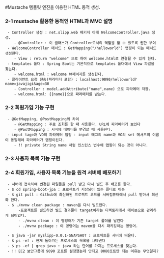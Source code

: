 #Mustache 템플릿 엔진을 이용한 HTML 동적 생성.

### 2-1  mustache 활용한 동적인 HTML과 MVC 설명
     - Controller 생성 : net.slipp.web 패키지 아래 WelcomeController.java 생성.
        - @Controller : 이 클래스가 Controller로서의 역할을 할 수 있도록 권한 부여
     - WelcomeController 메서드 : GetMapping("/helloworld") 맵핑이 되는 메서드 생성한다.
        - View : return "welcome" 으로 하여 welcome.html로 연결될 수 있게 한다.
     - templates 폴더 : Spring Boot는 기본적으로 templates 폴더에서 View 파일을 찾는다.
        - welcome.html : welcome 뷰페이지를 생성한다.
     - 클라이언트 요청 전송(파라미터 포함) : localhost:9090/helloworld?name=javajigi&age=30
        - Controller : model.addAttribute("name",name) 으로 파라메터 저장.
        - welcome.html: {{name}}으로 파라메터를 받는다.
        
### 2-2 회원가입 기능 구현
     - @GetMapping, @PostMapping의 차이
        - @GetMapping : 주로 조회를 할 때 사용한다. URL에 파라메터가 보인다
        - @PostMapping : 서버에 데이터를 변경할 때 사용한다.
     - input tage과 VO의 파라메터 맵핑 : input 태그의 name과 VO의 set 메서드의 이름이 동일해야 파라메터가 맵핑이된다.
        - !! private String name 처럼 인스턴스 변수에 맵핑이 되는 것이 아니다.

### 2-3 사용자 목록 기능 구현


### 2-4 회원가입, 사용자 목록 기능을 원격 서버에 배포하기
     - 서버에 접속하여 변경된 파일들을 pull 받고 다시 빌드 후 배포를 한다.
     - $ cd spring-boot-jpa : 프로젝트가 저장되어 있는 폴더로 이동
     - $ git pull : Github에 최신화된 프로젝트 코드를 서버컴퓨터에서 pull 받아서 최신화 한다.
     - $ ./mvnw clean package : maven을 다시 빌드한다. 
          -프로젝트를 빌드하면 빌드 결과물이 target이라는 디렉토리에서 메이븐으로 관리하게 되어있다.
          - ./mvnw clean : 이 명령어가 기존 target 폴더를 날린다 
          - ./mvnw package : 이 명령어는 maven을 다시 패키징하는 명령어.
          
     - $ java -jar myslipp-0.0.1-SNAPSHOT : 프로젝트를 서버에 띄운다.
     - $ ps -ef : 현재 돌아가는 프로세스의 목록을 나타낸다
     - $ ps -ef | grep java : java 라는 단어를 가지는 프로세스를 찾는다.
     - !! EC2 보안그룹에 9090 포트를 설정했는데 안되고 8080포트만 되는 이유는 무엇일까?
